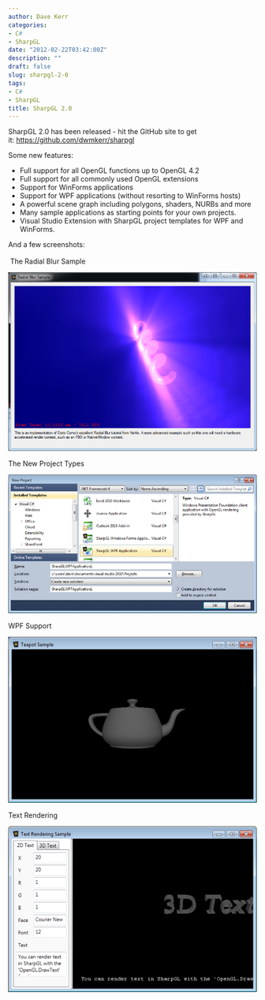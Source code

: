 ```yaml
---
author: Dave Kerr
categories:
- C#
- SharpGL
date: "2012-02-22T03:42:00Z"
description: ""
draft: false
slug: sharpgl-2-0
tags:
- C#
- SharpGL
title: SharpGL 2.0
---
```



<p>SharpGL 2.0 has been released - hit the GitHub site to get it:&nbsp;<a href="https://github.com/dwmkerr/sharpgl">https://github.com/dwmkerr/sharpgl</a></p>
<p>Some new features:</p>
<ul>
<li>Full support for all OpenGL functions up to OpenGL 4.2</li>
<li>Full support for all commonly used OpenGL extensions</li>
<li>Support for WinForms applications</li>
<li>Support for WPF applications (without resorting to WinForms hosts)</li>
<li>A powerful scene graph including polygons, shaders, NURBs and more</li>
<li>Many sample applications as starting points for your own projects.</li>
<li>Visual Studio Extension with SharpGL project templates for WPF and WinForms.</li>
</ul>
<div>And a few screenshots:</div>
<div>&nbsp;</div>
<div>&nbsp;The Radial Blur Sample</div>
<p><img src="images/RadialBlurSample.png" /></p>
<p>The New Project Types</p>
<p><img src="images/NewWpfApplication.png" /></p>
<p>WPF Support</p>
<p><img src="images/TeapotSample.png" /></p>
<p>Text Rendering</p>
<p><img src="images/TextRenderingSample.png" /></p>

